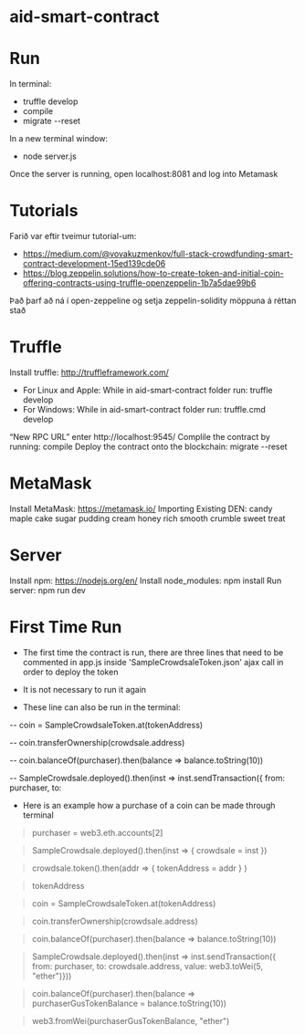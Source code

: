 # aid-smart-contract

# Run

In terminal:

- truffle develop
- compile
- migrate --reset

In a new terminal window:

- node server.js

Once the server is running, open localhost:8081 and log into Metamask

# Tutorials

Farið var eftir tveimur tutorial-um:

- https://medium.com/@vovakuzmenkov/full-stack-crowdfunding-smart-contract-development-15ed139cde06
- https://blog.zeppelin.solutions/how-to-create-token-and-initial-coin-offering-contracts-using-truffle-openzeppelin-1b7a5dae99b6

Það þarf að ná í open-zeppeline og setja zeppelin-solidity möppuna á réttan stað

# Truffle

Install truffle: http://truffleframework.com/
- For Linux and Apple:
While in aid-smart-contract folder run: truffle develop
- For Windows:
While in aid-smart-contract folder run: truffle.cmd develop

“New RPC URL” enter http://localhost:9545/
Complile the contract by running: compile
Deploy the contract onto the blockchain: migrate --reset

# MetaMask

Install MetaMask: https://metamask.io/
Importing Existing DEN:
candy maple cake sugar pudding cream honey rich smooth crumble sweet treat

# Server

Install npm: https://nodejs.org/en/
Install node_modules: npm install
Run server: npm run dev

# First Time Run

- The first time the contract is run, there are three lines that need to be commented in app.js inside 'SampleCrowdsaleToken.json' ajax call in order to deploy the token
- It is not necessary to run it again

- These line can also be run in the terminal:

-- coin = SampleCrowdsaleToken.at(tokenAddress)

-- coin.transferOwnership(crowdsale.address)

-- coin.balanceOf(purchaser).then(balance => balance.toString(10))

-- SampleCrowdsale.deployed().then(inst => inst.sendTransaction({ from: purchaser, to:

- Here is an example how a purchase of a coin can be made through terminal

> purchaser = web3.eth.accounts[2]

> SampleCrowdsale.deployed().then(inst => { crowdsale = inst })

> crowdsale.token().then(addr => { tokenAddress = addr } )

> tokenAddress

> coin = SampleCrowdsaleToken.at(tokenAddress)

> coin.transferOwnership(crowdsale.address)

> coin.balanceOf(purchaser).then(balance => balance.toString(10))

> SampleCrowdsale.deployed().then(inst => inst.sendTransaction({ from: purchaser, to: crowdsale.address, value: web3.toWei(5, "ether")}))
 
> coin.balanceOf(purchaser).then(balance => purchaserGusTokenBalance = balance.toString(10))

> web3.fromWei(purchaserGusTokenBalance, "ether")

